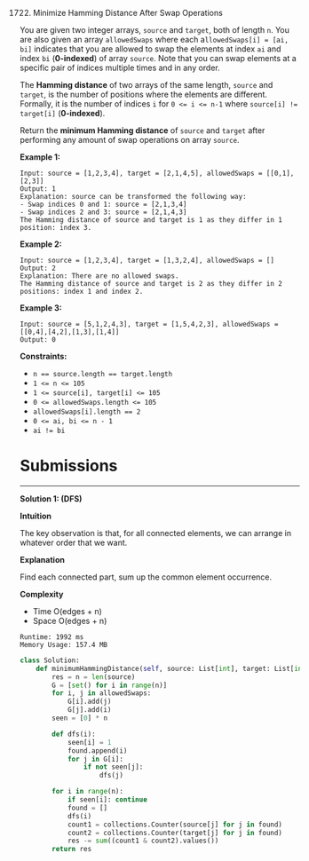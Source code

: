 1722. Minimize Hamming Distance After Swap Operations

You are given two integer arrays, `source` and `target`, both of length `n`. You are also given an array `allowedSwaps` where each a`llowedSwaps[i] = [ai, bi]` indicates that you are allowed to swap the elements at index `ai` and index `bi` (**0-indexed**) of array `source`. Note that you can swap elements at a specific pair of indices multiple times and in any order.

The **Hamming distance** of two arrays of the same length, `source` and `target`, is the number of positions where the elements are different. Formally, it is the number of indices `i` for `0 <= i <= n-1` where `source[i] != target[i]` (**0-indexed**).

Return the **minimum Hamming distance** of `source` and `target` after performing any amount of swap operations on array `source`.



**Example 1:**
```
Input: source = [1,2,3,4], target = [2,1,4,5], allowedSwaps = [[0,1],[2,3]]
Output: 1
Explanation: source can be transformed the following way:
- Swap indices 0 and 1: source = [2,1,3,4]
- Swap indices 2 and 3: source = [2,1,4,3]
The Hamming distance of source and target is 1 as they differ in 1 position: index 3.
```

**Example 2:**
```
Input: source = [1,2,3,4], target = [1,3,2,4], allowedSwaps = []
Output: 2
Explanation: There are no allowed swaps.
The Hamming distance of source and target is 2 as they differ in 2 positions: index 1 and index 2.
```

**Example 3:**
```
Input: source = [5,1,2,4,3], target = [1,5,4,2,3], allowedSwaps = [[0,4],[4,2],[1,3],[1,4]]
Output: 0
```

**Constraints:**

* `n == source.length == target.length`
* `1 <= n <= 105`
* `1 <= source[i], target[i] <= 105`
* `0 <= allowedSwaps.length <= 105`
* `allowedSwaps[i].length == 2`
* `0 <= ai, bi <= n - 1`
* `ai != bi`

# Submissions
---
**Solution 1: (DFS)**

**Intuition**

The key observation is that,
for all connected elements,
we can arrange in whatever order that we want.


**Explanation**

Find each connected part,
sum up the common element occurrence.


**Complexity**

* Time O(edges + n)
* Space O(edges + n)

```
Runtime: 1992 ms
Memory Usage: 157.4 MB
```
```python
class Solution:
    def minimumHammingDistance(self, source: List[int], target: List[int], allowedSwaps: List[List[int]]) -> int:
        res = n = len(source)
        G = [set() for i in range(n)]
        for i, j in allowedSwaps:
            G[i].add(j)
            G[j].add(i)
        seen = [0] * n

        def dfs(i):
            seen[i] = 1
            found.append(i)
            for j in G[i]:
                if not seen[j]:
                    dfs(j)

        for i in range(n):
            if seen[i]: continue
            found = []
            dfs(i)
            count1 = collections.Counter(source[j] for j in found)
            count2 = collections.Counter(target[j] for j in found)
            res -= sum((count1 & count2).values())
        return res
```